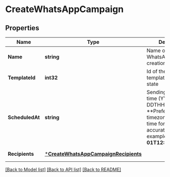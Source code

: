 # CreateWhatsAppCampaign

## Properties
Name | Type | Description | Notes
------------ | ------------- | ------------- | -------------
**Name** | **string** | Name of the WhatsApp campaign creation | [default to null]
**TemplateId** | **int32** | Id of the WhatsApp template in **approved** state | [default to null]
**ScheduledAt** | **string** | Sending UTC date-time (YYYY-MM-DDTHH:mm:ss.SSSZ). **Prefer to pass your timezone in date-time format for accurate result.For example: **2017-06-01T12:30:00+02:00**  | [default to null]
**Recipients** | [***CreateWhatsAppCampaignRecipients**](createWhatsAppCampaign_recipients.md) |  | [default to null]

[[Back to Model list]](../README.md#documentation-for-models) [[Back to API list]](../README.md#documentation-for-api-endpoints) [[Back to README]](../README.md)


